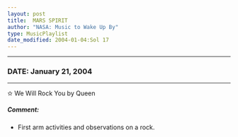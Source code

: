 ```yaml
---
layout: post
title:  MARS SPIRIT
author: "NASA: Music to Wake Up By"
type: MusicPlaylist
date_modified: 2004-01-04:Sol 17
---
```


----
### DATE: January 21, 2004
----
✫ We Will Rock You by Queen

##### Comment:
* First arm activities and observations on a rock.

